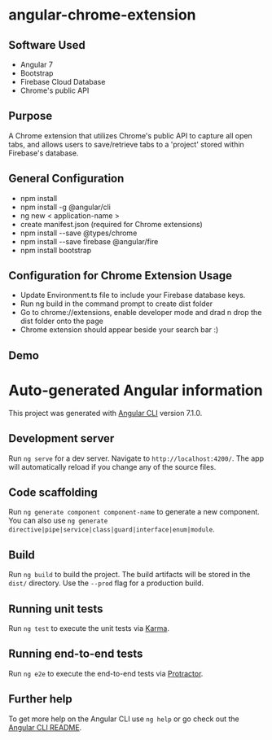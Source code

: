 # angular-chrome-extension

## Software Used
- Angular 7
- Bootstrap
- Firebase Cloud Database
- Chrome's public API

## Purpose
A Chrome extension that utilizes Chrome's public API to capture all open tabs, and allows users to save/retrieve tabs to a 'project' stored within Firebase's database.

## General Configuration
- npm install
- npm install -g @angular/cli
- ng new < application-name >
- create manifest.json (required for Chrome extensions)
- npm install --save @types/chrome
- npm install --save firebase @angular/fire
- npm install bootstrap  
  
## Configuration for Chrome Extension Usage
- Update Environment.ts file to include your Firebase database keys.
- Run ng build in the command prompt to create dist folder
- Go to chrome://extensions, enable developer mode and drad n drop the dist folder onto the page
- Chrome extension should appear beside your search bar :)

## Demo


# Auto-generated Angular information

This project was generated with [Angular CLI](https://github.com/angular/angular-cli) version 7.1.0.

## Development server

Run `ng serve` for a dev server. Navigate to `http://localhost:4200/`. The app will automatically reload if you change any of the source files.

## Code scaffolding

Run `ng generate component component-name` to generate a new component. You can also use `ng generate directive|pipe|service|class|guard|interface|enum|module`.

## Build

Run `ng build` to build the project. The build artifacts will be stored in the `dist/` directory. Use the `--prod` flag for a production build.

## Running unit tests

Run `ng test` to execute the unit tests via [Karma](https://karma-runner.github.io).

## Running end-to-end tests

Run `ng e2e` to execute the end-to-end tests via [Protractor](http://www.protractortest.org/).

## Further help

To get more help on the Angular CLI use `ng help` or go check out the [Angular CLI README](https://github.com/angular/angular-cli/blob/master/README.md).

